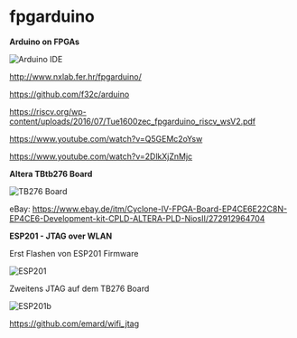 # fpgarduino
**Arduino on FPGAs**

![Arduino IDE](http://www.nxlab.fer.hr/fpgarduino/img/fpga_arduino.png)

http://www.nxlab.fer.hr/fpgarduino/

https://github.com/f32c/arduino

https://riscv.org/wp-content/uploads/2016/07/Tue1600zec_fpgarduino_riscv_wsV2.pdf

https://www.youtube.com/watch?v=Q5GEMc2oYsw

https://www.youtube.com/watch?v=2DlkXjZnMjc

**Altera TBtb276 Board** 

![TB276 Board](http://www.nxlab.fer.hr/fpgarduino/img/altera_tb276.jpg)

eBay: https://www.ebay.de/itm/Cyclone-IV-FPGA-Board-EP4CE6E22C8N-EP4CE6-Development-kit-CPLD-ALTERA-PLD-NiosII/272912964704

**ESP201 - JTAG over WLAN**


Erst Flashen von ESP201 Firmware

![ESP201](https://www.mikrocontroller.net/attachment/307865/Flashing-The-ESP8266-ESP201-Module-Board-With-TTL-UART.jpg)


Zweitens JTAG auf dem TB276 Board

![ESP201b](https://github.com/emard/wifi_jtag/raw/master/pic/altera10pin_xilinx14pin.jpg)

https://github.com/emard/wifi_jtag
